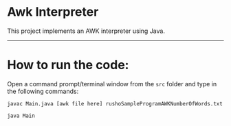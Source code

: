# Awk Interpreter

This project implements an AWK interpreter using Java.

---

# How to run the code:

Open a command prompt/terminal window from the `src` folder and type in the following commands:

`javac Main.java [awk file here] rushoSampleProgramAWKNumberOfWords.txt`

`java Main`

